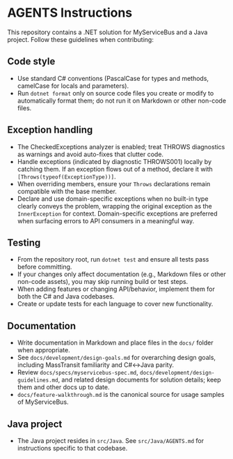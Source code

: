# AGENTS Instructions

This repository contains a .NET solution for MyServiceBus and a Java project. Follow these guidelines when contributing:

## Code style
- Use standard C# conventions (PascalCase for types and methods, camelCase for locals and parameters).
- Run `dotnet format` only on source code files you create or modify to automatically format them; do not run it on Markdown or other non-code files.
 
## Exception handling
- The CheckedExceptions analyzer is enabled; treat THROWS diagnostics as warnings and avoid auto-fixes that clutter code.
- Handle exceptions (indicated by diagnostic THROWS001) locally by catching them. If an exception flows out of a method, declare it with `[Throws(typeof(ExceptionType))]`.
- When overriding members, ensure your `Throws` declarations remain compatible with the base member.
- Declare and use domain-specific exceptions when no built-in type clearly conveys the problem, wrapping the original exception as the `InnerException` for context. Domain-specific exceptions are preferred when surfacing errors to API consumers in a meaningful way.

## Testing
- From the repository root, run `dotnet test` and ensure all tests pass before committing.
- If your changes only affect documentation (e.g., Markdown files or other non-code assets), you may skip running build or test steps.
- When adding features or changing API/behavior, implement them for both the C# and Java codebases.
- Create or update tests for each language to cover new functionality.

## Documentation
- Write documentation in Markdown and place files in the `docs/` folder when appropriate.
- See `docs/development/design-goals.md` for overarching design goals, including MassTransit familiarity and C#↔Java parity.
- Review `docs/specs/myservicebus-spec.md`, `docs/development/design-guidelines.md`, and related design documents for solution details; keep them and other docs up to date.
- `docs/feature-walkthrough.md` is the canonical source for usage samples of MyServiceBus.

## Java project
- The Java project resides in `src/Java`. See `src/Java/AGENTS.md` for instructions specific to that codebase.

